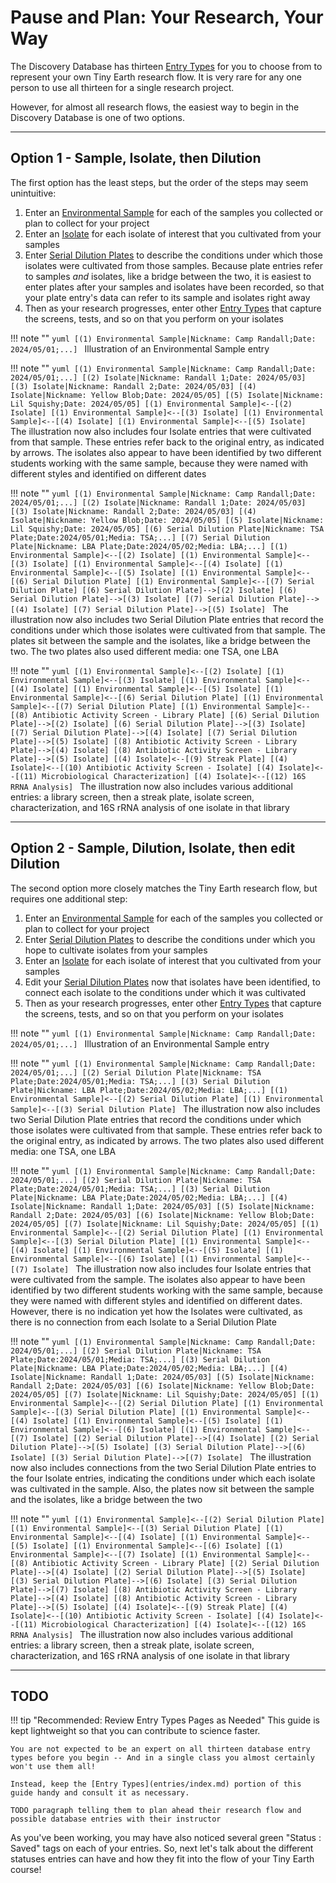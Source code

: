 # Pause and Plan: Your Research, Your Way

The Discovery Database has thirteen [Entry Types](entries/index.md) for you to choose from to represent your own Tiny Earth research flow. It is very rare for any one person to use all thirteen for a single research project.

However, for almost all research flows, the easiest way to begin in the Discovery Database is one of two options.

---
## Option 1 - Sample, Isolate, then Dilution

The first option has the least steps, but the order of the steps may seem unintuitive:

1. Enter an [Environmental Sample](entries/sample.md) for each of the samples you collected or plan to collect for your project
2. Enter an [Isolate](entries/isolate.md) for each isolate of interest that you cultivated from your samples
3. Enter [Serial Dilution Plates](entries/dilution.md) to describe the conditions under which those isolates were cultivated from those samples. Because plate entries refer to samples *and* isolates, like a bridge between the two, it is easiest to enter plates after your samples and isolates have been recorded, so that your plate entry's data can refer to its sample and isolates right away
4. Then as your research progresses, enter other [Entry Types](entries/index.md) that capture the screens, tests, and so on that you perform on your isolates

!!! note ""
    ```yuml
    [(1) Environmental Sample|Nickname: Camp Randall;Date: 2024/05/01;...]
    ``` Illustration of an Environmental Sample entry

!!! note ""
    ```yuml
    [(1) Environmental Sample|Nickname: Camp Randall;Date: 2024/05/01;...]
    [(2) Isolate|Nickname: Randall 1;Date: 2024/05/03]
    [(3) Isolate|Nickname: Randall 2;Date: 2024/05/03]
    [(4) Isolate|Nickname: Yellow Blob;Date: 2024/05/05]
    [(5) Isolate|Nickname: Lil Squishy;Date: 2024/05/05]
    [(1) Environmental Sample]<--[(2) Isolate]
    [(1) Environmental Sample]<--[(3) Isolate]
    [(1) Environmental Sample]<--[(4) Isolate]
    [(1) Environmental Sample]<--[(5) Isolate]
    ``` The illustration now also includes four Isolate entries that were cultivated from that sample. These entries refer back to the original entry, as indicated by arrows. The isolates also appear to have been identified by two different students working with the same sample, because they were named with different styles and identified on different dates

!!! note ""
    ```yuml
    [(1) Environmental Sample|Nickname: Camp Randall;Date: 2024/05/01;...]
    [(2) Isolate|Nickname: Randall 1;Date: 2024/05/03]
    [(3) Isolate|Nickname: Randall 2;Date: 2024/05/03]
    [(4) Isolate|Nickname: Yellow Blob;Date: 2024/05/05]
    [(5) Isolate|Nickname: Lil Squishy;Date: 2024/05/05]
    [(6) Serial Dilution Plate|Nickname: TSA Plate;Date:2024/05/01;Media: TSA;...]
    [(7) Serial Dilution Plate|Nickname: LBA Plate;Date:2024/05/02;Media: LBA;...]
    [(1) Environmental Sample]<--[(2) Isolate]
    [(1) Environmental Sample]<--[(3) Isolate]
    [(1) Environmental Sample]<--[(4) Isolate]
    [(1) Environmental Sample]<--[(5) Isolate]
    [(1) Environmental Sample]<--[(6) Serial Dilution Plate]
    [(1) Environmental Sample]<--[(7) Serial Dilution Plate]
    [(6) Serial Dilution Plate]-->[(2) Isolate]
    [(6) Serial Dilution Plate]-->[(3) Isolate]
    [(7) Serial Dilution Plate]-->[(4) Isolate]
    [(7) Serial Dilution Plate]-->[(5) Isolate]
    ``` The illustration now also includes two Serial Dilution Plate entries that record the conditions under which those isolates were cultivated from that sample. The plates sit between the sample and the isolates, like a bridge between the two. The two plates also used different media: one TSA, one LBA

!!! note ""
    ```yuml
    [(1) Environmental Sample]<--[(2) Isolate]
    [(1) Environmental Sample]<--[(3) Isolate]
    [(1) Environmental Sample]<--[(4) Isolate]
    [(1) Environmental Sample]<--[(5) Isolate]
    [(1) Environmental Sample]<--[(6) Serial Dilution Plate]
    [(1) Environmental Sample]<--[(7) Serial Dilution Plate]
    [(1) Environmental Sample]<--[(8) Antibiotic Activity Screen - Library Plate]
    [(6) Serial Dilution Plate]-->[(2) Isolate]
    [(6) Serial Dilution Plate]-->[(3) Isolate]
    [(7) Serial Dilution Plate]-->[(4) Isolate]
    [(7) Serial Dilution Plate]-->[(5) Isolate]
    [(8) Antibiotic Activity Screen - Library Plate]-->[(4) Isolate]
    [(8) Antibiotic Activity Screen - Library Plate]-->[(5) Isolate]
    [(4) Isolate]<--[(9) Streak Plate]
    [(4) Isolate]<--[(10) Antibiotic Activity Screen - Isolate]
    [(4) Isolate]<--[(11) Microbiological Characterization]
    [(4) Isolate]<--[(12) 16S RRNA Analysis]
    ``` The illustration now also includes various additional entries: a library screen, then a streak plate, isolate screen, characterization, and 16S rRNA analysis of one isolate in that library

---
## Option 2 - Sample, Dilution, Isolate, then edit Dilution

The second option more closely matches the Tiny Earth research flow, but requires one additional step:

1. Enter an [Environmental Sample](entries/sample.md) for each of the samples you collected or plan to collect for your project
2. Enter [Serial Dilution Plates](entries/dilution.md) to describe the conditions under which you hope to cultivate isolates from your samples
3. Enter an [Isolate](entries/isolate.md) for each isolate of interest that you cultivated from your samples
4. Edit your [Serial Dilution Plates](entries/dilution.md) now that isolates have been identified, to connect each isolate to the conditions under which it was cultivated
5. Then as your research progresses, enter other [Entry Types](entries/index.md) that capture the screens, tests, and so on that you perform on your isolates

!!! note ""
    ```yuml
    [(1) Environmental Sample|Nickname: Camp Randall;Date: 2024/05/01;...]
    ``` Illustration of an Environmental Sample entry

!!! note ""
    ```yuml
    [(1) Environmental Sample|Nickname: Camp Randall;Date: 2024/05/01;...]
    [(2) Serial Dilution Plate|Nickname: TSA Plate;Date:2024/05/01;Media: TSA;...]
    [(3) Serial Dilution Plate|Nickname: LBA Plate;Date:2024/05/02;Media: LBA;...]
    [(1) Environmental Sample]<--[(2) Serial Dilution Plate]
    [(1) Environmental Sample]<--[(3) Serial Dilution Plate]
    ``` The illustration now also includes two Serial Dilution Plate entries that record the conditions under which those isolates were cultivated from that sample. These entries refer back to the original entry, as indicated by arrows. The two plates also used different media: one TSA, one LBA

!!! note ""
    ```yuml
    [(1) Environmental Sample|Nickname: Camp Randall;Date: 2024/05/01;...]
    [(2) Serial Dilution Plate|Nickname: TSA Plate;Date:2024/05/01;Media: TSA;...]
    [(3) Serial Dilution Plate|Nickname: LBA Plate;Date:2024/05/02;Media: LBA;...]
    [(4) Isolate|Nickname: Randall 1;Date: 2024/05/03]
    [(5) Isolate|Nickname: Randall 2;Date: 2024/05/03]
    [(6) Isolate|Nickname: Yellow Blob;Date: 2024/05/05]
    [(7) Isolate|Nickname: Lil Squishy;Date: 2024/05/05]
    [(1) Environmental Sample]<--[(2) Serial Dilution Plate]
    [(1) Environmental Sample]<--[(3) Serial Dilution Plate]
    [(1) Environmental Sample]<--[(4) Isolate]
    [(1) Environmental Sample]<--[(5) Isolate]
    [(1) Environmental Sample]<--[(6) Isolate]
    [(1) Environmental Sample]<--[(7) Isolate]
    ``` The illustration now also includes four Isolate entries that were cultivated from the sample.  The isolates also appear to have been identified by two different students working with the same sample, because they were named with different styles and identified on different dates. However, there is no indication yet how the Isolates were cultivated, as there is no connection from each Isolate to a Serial Dilution Plate

!!! note ""
    ```yuml
    [(1) Environmental Sample|Nickname: Camp Randall;Date: 2024/05/01;...]
    [(2) Serial Dilution Plate|Nickname: TSA Plate;Date:2024/05/01;Media: TSA;...]
    [(3) Serial Dilution Plate|Nickname: LBA Plate;Date:2024/05/02;Media: LBA;...]
    [(4) Isolate|Nickname: Randall 1;Date: 2024/05/03]
    [(5) Isolate|Nickname: Randall 2;Date: 2024/05/03]
    [(6) Isolate|Nickname: Yellow Blob;Date: 2024/05/05]
    [(7) Isolate|Nickname: Lil Squishy;Date: 2024/05/05]
    [(1) Environmental Sample]<--[(2) Serial Dilution Plate]
    [(1) Environmental Sample]<--[(3) Serial Dilution Plate]
    [(1) Environmental Sample]<--[(4) Isolate]
    [(1) Environmental Sample]<--[(5) Isolate]
    [(1) Environmental Sample]<--[(6) Isolate]
    [(1) Environmental Sample]<--[(7) Isolate]
    [(2) Serial Dilution Plate]-->[(4) Isolate]
    [(2) Serial Dilution Plate]-->[(5) Isolate]
    [(3) Serial Dilution Plate]-->[(6) Isolate]
    [(3) Serial Dilution Plate]-->[(7) Isolate]
    ``` The illustration now also includes connections from the two Serial Dilution Plate entries to the four Isolate entries, indicating the conditions under which each isolate was cultivated in the sample. Also, the plates now sit between the sample and the isolates, like a bridge between the two

!!! note ""
    ```yuml
    [(1) Environmental Sample]<--[(2) Serial Dilution Plate]
    [(1) Environmental Sample]<--[(3) Serial Dilution Plate]
    [(1) Environmental Sample]<--[(4) Isolate]
    [(1) Environmental Sample]<--[(5) Isolate]
    [(1) Environmental Sample]<--[(6) Isolate]
    [(1) Environmental Sample]<--[(7) Isolate]
    [(1) Environmental Sample]<--[(8) Antibiotic Activity Screen - Library Plate]
    [(2) Serial Dilution Plate]-->[(4) Isolate]
    [(2) Serial Dilution Plate]-->[(5) Isolate]
    [(3) Serial Dilution Plate]-->[(6) Isolate]
    [(3) Serial Dilution Plate]-->[(7) Isolate]
    [(8) Antibiotic Activity Screen - Library Plate]-->[(4) Isolate]
    [(8) Antibiotic Activity Screen - Library Plate]-->[(5) Isolate]
    [(4) Isolate]<--[(9) Streak Plate]
    [(4) Isolate]<--[(10) Antibiotic Activity Screen - Isolate]
    [(4) Isolate]<--[(11) Microbiological Characterization]
    [(4) Isolate]<--[(12) 16S RRNA Analysis]
    ``` The illustration now also includes various additional entries: a library screen, then a streak plate, isolate screen, characterization, and 16S rRNA analysis of one isolate in that library

---
## TODO

!!! tip "Recommended: Review Entry Types Pages as Needed"
    This guide is kept lightweight so that you can contribute to science faster.

    You are not expected to be an expert on all thirteen database entry types before you begin -- And in a single class you almost certainly won't use them all!

    Instead, keep the [Entry Types](entries/index.md) portion of this guide handy and consult it as necessary.

`TODO paragraph telling them to plan ahead their research flow and possible database entries with their instructor`

As you've been working, you may have also noticed several green "Status : Saved" tags on each of your entries. So, next let's talk about the different statuses entries can have and how they fit into the flow of your Tiny Earth course!
